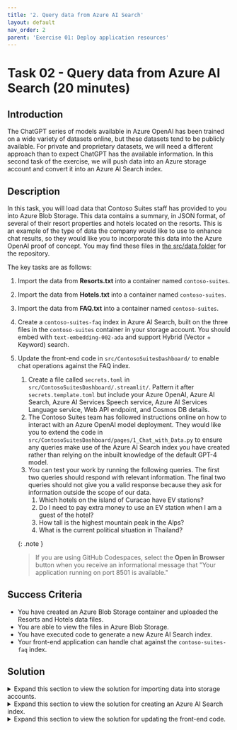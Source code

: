 ```yaml
---
title: '2. Query data from Azure AI Search'
layout: default
nav_order: 2
parent: 'Exercise 01: Deploy application resources'
---
```


# Task 02 - Query data from Azure AI Search (20 minutes)

## Introduction

The ChatGPT series of models available in Azure OpenAI has been trained on a wide variety of datasets online, but these datasets tend to be publicly available. For private and proprietary datasets, we will need a different approach than to expect ChatGPT has the available information. In this second task of the exercise, we will push data into an Azure storage account and convert it into an Azure AI Search index.

## Description

In this task, you will load data that Contoso Suites staff has provided to you into Azure Blob Storage. This data contains a summary, in JSON format, of several of their resort properties and hotels located on the resorts. This is an example of the type of data the company would like to use to enhance chat results, so they would like you to incorporate this data into the Azure OpenAI proof of concept. You may find these files in [the src/data folder](https://github.com/microsoft/TechExcel-Integrating-Azure-PaaS-and-AI-Services-for-AI-Design-Wins/tree/main/src/data) for the repository.

The key tasks are as follows:

1. Import the data from **Resorts.txt** into a container named `contoso-suites`.
2. Import the data from **Hotels.txt** into a container named `contoso-suites`.
3. Import the data from **FAQ.txt** into a container named `contoso-suites`.
4. Create a `contoso-suites-faq` index in Azure AI Search, built on the three files in the `contoso-suites` container in your storage account. You should embed with `text-embedding-002-ada` and support Hybrid (Vector + Keyword) search.
5. Update the front-end code in `src/ContosoSuitesDashboard/` to enable chat operations against the FAQ index.
   1. Create a file called `secrets.toml` in `src/ContosoSuitesDashboard/.streamlit/`. Pattern it after `secrets.template.toml` but include your Azure OpenAI, Azure AI Search, Azure AI Services Speech service, Azure AI Services Language service, Web API endpoint, and Cosmos DB details.
   2. The Contoso Suites team has followed instructions online on how to interact with an Azure OpenAI model deployment. They would like you to extend the code in `src/ContosoSuitesDashboard/pages/1_Chat_with_Data.py` to ensure any queries make use of the Azure AI Search index you have created rather than relying on the inbuilt knowledge of the default GPT-4 model.
   3. You can test your work by running the following queries. The first two queries should respond with relevant information. The final two queries should not give you a valid response because they ask for information outside the scope of our data.
      1. Which hotels on the island of Curacao have EV stations?
      2. Do I need to pay extra money to use an EV station when I am a guest of the hotel?
      3. How tall is the highest mountain peak in the Alps?
      4. What is the current political situation in Thailand?

    {: .note }
    > If you are using GitHub Codespaces, select the **Open in Browser** button when you receive an informational message that "Your application running on port 8501 is available."

## Success Criteria

- You have created an Azure Blob Storage container and uploaded the Resorts and Hotels data files.
- You are able to view the files in Azure Blob Storage.
- You have executed code to generate a new Azure AI Search index.
- Your front-end application can handle chat against the `contoso-suites-faq` index.

## Solution

<details markdown="block">
<summary>Expand this section to view the solution for importing data into storage accounts.</summary>

- Make sure you use the storage account you created in exercise 1, as the storage account must be in the same region as Azure AI Search.

One approach to this is as follows:

- Navigate to the storage account in [the Azure portal](https://portal.azure.com).
- Select the **Containers** option from the **Data storage** menu.
- Create a new container using the **+ Container** option. Name the container `contoso-suites`.
- Inside the "contoso-suites" container, select the **Upload** option and choose each text file.
- The files do not need to be in separate folders in the blob storage container.

Alternatively, you may right-click on each file in Visual Studio Code and select **Upload to Azure Storage...** This is functionality that the Azure Storage extension in Visual Studio Code offers. From there, choose the appropriate storage account and the `contoso-suites` container. If you have not already created the `contoso-suites` container, you will need to do so before uploading the first file. Ensure that the files do get uploaded into the storage account before continuing.

</details>

<details markdown="block">
<summary>Expand this section to view the solution for creating an Azure AI Search index.</summary>

- In [the Azure portal](https://portal.azure.com), navigate to the resource group you have created and select the **Search service** in the resource group.
- In the **Settings** menu, select the **Identity** entry and make sure you are on the **System assigned** tab. Ensure that you have a system-assigned managed identity enabled.

    ![Enable the Search service's system-assigned managed identity.](../../media/Solution/0102_SearchManagedIdentity.png)

- Navigate to the **Storage account** in your resource group.
- Select **Access Control (IAM)** in the menu. Then, add a role assignment from the **+ Add** menu. Grant the search service system-assigned managed identity **Storage Blob Data Reader** for this storage account.

    ![Grant Storage Blob Data Reader to the Search service's system identity.](../../media/Solution/0102_AccessControl.png)

- Return to the **Overview** menu option in the Search service. Then, select the **Import and vectorize data** menu option.

    ![Select the Import and vectorize data menu option.](../../media/Solution/0102_ImportVectorizeData.png)

- Select **Azure Blob Storage** as the data connection type.
- In the **Configure your Azure Blob Storage** form, select your subscription, the storage account for this training, and the `contoso-suites` blob container. Then select **Next**.

    ![Configure your Azure Blob Storage account.](../../media/Solution/0102_ConfigureBlobStorage.png)

- In the **Vectorize your test** form, ensure that the kind of service is **Azure OpenAI** and choose the Azure OpenAI service associated with your resource group. After that, pick **text-embedding-ada-002** as the model deployment. Keep the authentication type as **API key**. Check the box acknowledging that connecting to an Azure OpenAI service will incur additional costs and then select **Next** to continue.

    ![Select your Azure OpenAI service and the text-embedding-ada-002 model deployment.](../../media/Solution/0102_VectorizeText.png)

- On the **Vectorize and enrich your images** page, select **Next** without checking any boxes.
- On the **Advanced settings** page, select **Next** without changing any settings.
- On the **Review and create** page, enter `contoso-suites-faq` as your object names prefix and then select **Create**.

    ![Add contoso-suites-faq as the object name prefix and create the index.](../../media/Solution/0102_ReviewAndCreate.png)

- You can navigate to the **Indexers** page in **Search management**. Within a minute or two, you should see a **Success** status and three documents succeeded.

    ![The Indexers menu option shows that index preparation was successful.](../../media/Solution/0102_Indexers.png)

- Then, navigate to the **Indexes** menu option. It may take several minutes for the index to populate, but you should eventually see results.

    ![The Indexes menu option shows a set of documents.](../../media/Solution/0102_Indexes.png)

</details>

<details markdown="block">
<summary>Expand this section to view the solution for updating the front-end code.</summary>

- Create a file called `secrets.toml` in `src/ContosoSuitesDashboard/.streamlit/`. Copy the contents of `secrets.template.toml` as a starting point. Then, fill in the details from the Azure services you deployed.
  - For Azure OpenAI secrets:
    - In the [Azure portal](https://portal.azure.com), find the resource group you created.
    - Navigate to the Azure OpenAI service in your resource group.
    - In the **Resource Management** menu, select the **Keys and Endpoint** entry. Copy the value of **KEY 1** and save it as `key` in the `[aoai]` section of your secrets file. Copy the value of **Endpoint** and save it as `endpoint`.
  - For Azure AI Search service secrets:
    - Return to the resource group and then select your Azure AI Search service.
    - Copy the value of **Url** from the **Essentials** panel and save it as `endpoint` in the `[search]` section of your secrets file.

      ![Select the Azure AI Search service URL and save it to the Secrets file.](../../media/Solution/0102_SearchEndpoint.png)

    - In the **Settings** menu, select the **Keys** entry. Copy the value of **Primary admin key** and save it as `key` in the `[search]` section of your secrets file.
  - For Azure AI Speech service secrets:
    - Return to the resource group and select your Speech service.
    - In the **Resource Management** menu, select the **Keys and Endpoint** entry. Copy the value of **KEY 1** and save it as `key` in the `[speech]` section of your secrets file. Copy the value of **Location/Region** and save it as `region`.
  - For Azure AI Language service secrets:
    - Return to the resource group and select your Language service.
    - In the **Resource Management** menu, select the **Keys and Endpoint** entry. Copy the value of **KEY 1** and save it as `key` in the `[language]` section of your secrets file. Copy the value of **Endpoint** and save it as `endpoint`.
  - For API secrets:
    - For now, set the value of **endpoint** to `http://localhost:5292`. In Exercise 2, when you run the Web API code locally, you will see the URL it uses for hosting. If the hosting port differs from 5292, change your secret to match that hosting port.
    - Return to the resource group and select the App Service named `{your_unique_id}-api`.
    - Copy the value of **Default domain** and save it for later (and include `https://` if it is not there when you copy the value). You will need to change the value of `[api][endpoint]` to this URL when you deploy the Streamlit application to Azure App Services, so you will need this URL in the next task.
  - For Cosmos DB secrets:
    - Return to the resource group and select the Azure Cosmos DB account.
    - In the **Settings** menu, navigate to the **Keys** option. Copy the value of **URI** and save it as `endpoint` in the `[cosmos]` section of your secrets file. Copy the value of **PRIMARY KEY** and save it as the `key` secret.
  
- Open the file `src/ContosoSuitesDashboard/pages/1_Chat_with_Data.py`. The code will run as-is, but will not have knowledge of your search index. To support chat with data, make the following changes to the Python script.
  - Add the search secrets to the `create_chat_completion()` function, below the Azure OpenAI secrets and above the call to create a client.

    ```python
        search_endpoint = st.secrets["search"]["endpoint"]
        search_key = st.secrets["search"]["key"]
        search_index_name = st.secrets["search"]["index_name"]
    ```

    {: .important }
    > Python is a whitespace-significant language, so you will need to ensure that any code you add is appropriately indented. If you are not familiar with whitespace rules in Python, the **Python** extension for Visual Studio Code will help track whitespace-related errors.

  - You may also wish to update the docstring for `create_chat_completion()` to reference this new assumption.
  - Change the `create_chat_completion()` function's `return` statement's chat completion request to one that includes an Azure AI Search data source.

    ```python
        return client.chat.completions.create(
            model=aoai_deployment_name,
            messages=[
                {"role": m["role"], "content": m["content"]}
                for m in messages
            ],
            stream=True,
            extra_body={
                "data_sources": [
                    {
                        "type": "azure_search",
                        "parameters": {
                            "endpoint": search_endpoint,
                            "index_name": search_index_name,
                            "authentication": {
                                "type": "api_key",
                                "key": search_key
                            }
                        }
                    }
                ]
            }
        )
    ```

- In order to test your code, navigate to the `src/ContosoSuitesDashboard/` folder in your terminal. Then, run the following command to begin the Streamlit dashboard.

  ```python
  python -m streamlit run Index.py
  ```

{: .note }
> If you are using GitHub Codespaces, select the **Open in Browser** button when you receive an informational message that "Your application running on port 8501 is available."

- Navigate to the **Chat with Data** page and then ask each of the following questions in turn. In addition, your answers should be fairly similar to the summarized answers below.
  - Which hotels on the island of Curacao have EV stations?
    - Answer: Seaside Luxury Resort in Curacao Willemstad and The Executive Suites in Curacao Westpunt
  - Do I need to pay extra money to use an EV station when I am a guest of the hotel?
    - Answer: Usage fee will vary by location
  - How tall is the highest mountain peak in the Alps?
    - Answer: The requested information is not available in the retrieved data. Please try another query or topic.
  - What is the current political situation in Thailand?
    - Answer: The requested information is not available in the retrieved data. Please try another query or topic.
